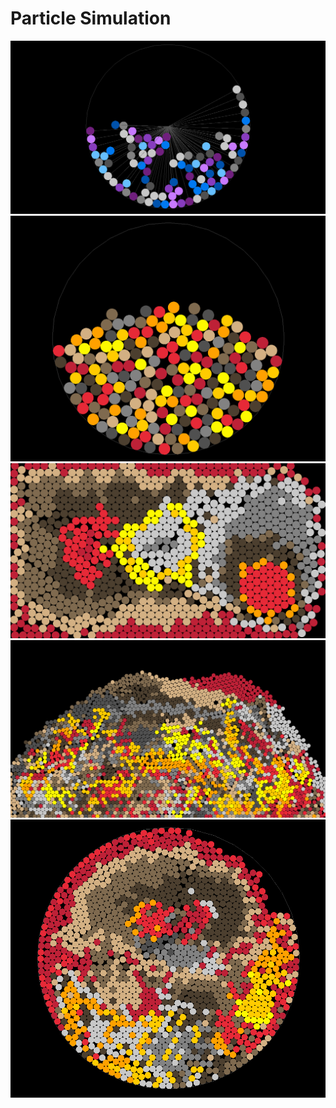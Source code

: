 # Particle Simulation

![](./image1.png)
![](./image2.png)
![](./image3.png)
![](./image4.png)
![](./image5.png)
